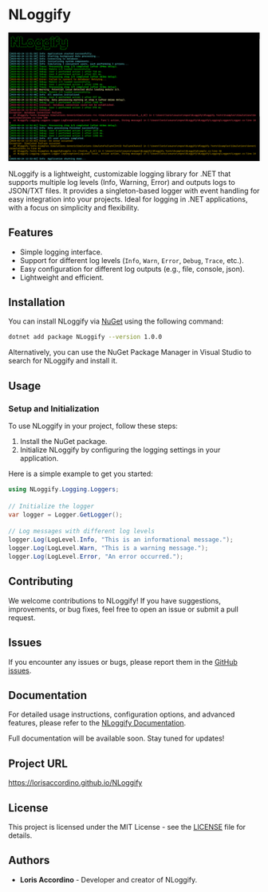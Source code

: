 # NLoggify
![Description](Imgs/preview2.png)

NLoggify is a lightweight, customizable logging library for .NET that supports multiple log levels (Info, Warning, Error) and outputs logs to JSON/TXT files. It provides a singleton-based logger with event handling for easy integration into your projects. Ideal for logging in .NET applications, with a focus on simplicity and flexibility.

## Features
- Simple logging interface.
- Support for different log levels (`Info`, `Warn`, `Error`, `Debug`, `Trace`, etc.).
- Easy configuration for different log outputs (e.g., file, console, json).
- Lightweight and efficient.

## Installation
You can install NLoggify via [NuGet](https://www.nuget.org/packages/NLoggify) using the following command:

```bash
dotnet add package NLoggify --version 1.0.0
```

Alternatively, you can use the NuGet Package Manager in Visual Studio to search for NLoggify and install it.

## Usage
### Setup and Initialization
To use NLoggify in your project, follow these steps:
1. Install the NuGet package.
2. Initialize NLoggify by configuring the logging settings in your application.

Here is a simple example to get you started:
```C#
using NLoggify.Logging.Loggers;

// Initialize the logger
var logger = Logger.GetLogger();

// Log messages with different log levels
logger.Log(LogLevel.Info, "This is an informational message.");
logger.Log(LogLevel.Warn, "This is a warning message.");
logger.Log(LogLevel.Error, "An error occurred.");
```

## Contributing
We welcome contributions to NLoggify! If you have suggestions, improvements, or bug fixes, feel free to open an issue or submit a pull request.

## Issues
If you encounter any issues or bugs, please report them in the [GitHub issues](https://github.com/LorisAccordino/NLoggify/issues).

## Documentation
For detailed usage instructions, configuration options, and advanced features, please refer to the [NLoggify Documentation](https://github.com/LorisAccordino/NLoggify/wiki).

Full documentation will be available soon. Stay tuned for updates!

## Project URL
https://lorisaccordino.github.io/NLoggify

## License
This project is licensed under the MIT License - see the [LICENSE](./LICENSE.txt) file for details.

## Authors
- **Loris Accordino** - Developer and creator of NLoggify.